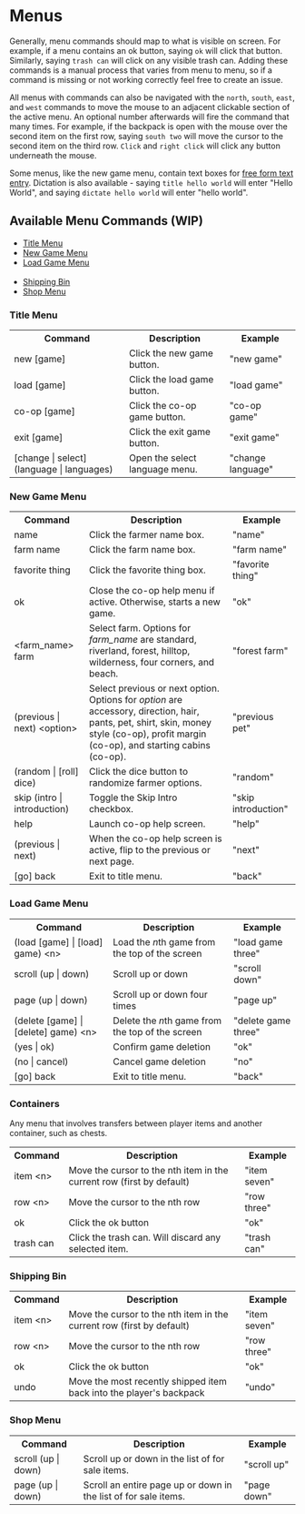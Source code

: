 # Menus

Generally, menu commands should map to what is visible on screen. For example, if a menu contains an ok button, saying `ok` will click that button. Similarly, saying `trash can` will click on any visible trash can. Adding these commands is a manual process that varies from menu to menu, so if a command is missing or not working correctly feel free to create an issue.

All menus with commands can also be navigated with the `north`, `south`, `east`, and `west` commands to move the mouse to an adjacent clickable section of the active menu. An optional number afterwards will fire the command that many times. For example, if the backpack is open with the mouse over the second item on the first row, saying `south two` will move the cursor to the second item on the third row. `Click` and `right click` will click any button underneath the mouse.

Some menus, like the new game menu, contain text boxes for <a href="./StardewSpeak/lib/speech-client/speech-client/letters.py">free form text entry</a>. Dictation is also available - saying `title hello world` will enter "Hello World", and saying `dictate hello world` will enter "hello world".

## Available Menu Commands (WIP)
* [Title Menu](#title-menu)
* [New Game Menu](#new-game-menu)
* [Load Game Menu](#load-game-menu)
<br></br>
* [Shipping Bin](#shipping-bin)
* [Shop Menu](#shop-menu)

### Title Menu
<table>
    <tr>
        <th>Command</th>
        <th>Description</th>
        <th>Example</th>
    </tr>
    <tr>
        <td>new [game]</td>
        <td>Click the new game button.</td>
        <td>"new game"</td>
    </tr>
    <tr>
        <td>load [game]</td>
        <td>Click the load game button.</td>
        <td>"load game"</td>
    </tr>
    <tr>
        <td>co-op [game]</td>
        <td>Click the co-op game button.</td>
        <td>"co-op game"</td>
    </tr>
    <tr>
        <td>exit [game]</td>
        <td>Click the exit game button.</td>
        <td>"exit game"</td>
    </tr>
    <tr>
        <td>[change | select] (language | languages)</td>
        <td>Open the select language menu.</td>
        <td>"change language"</td>
    </tr>
</table>

### New Game Menu
<table>
    <tr>
        <th>Command</th>
        <th>Description</th>
        <th>Example</th>
    </tr>
    <tr>
        <td>name</td>
        <td>Click the farmer name box.</td>
        <td>"name"</td>
    </tr>
    <tr>
        <td>farm name</td>
        <td>Click the farm name box.</td>
        <td>"farm name"</td>
    </tr>
    <tr>
        <td>favorite thing</td>
        <td>Click the favorite thing box.</td>
        <td>"favorite thing"</td>
    </tr>
    <tr>
        <td>ok</td>
        <td>Close the co-op help menu if active. Otherwise, starts a new game.</td>
        <td>"ok"</td>
    </tr>
    <tr>
        <td>&lt;farm_name&gt; farm</td>
        <td>Select farm. Options for <i>farm_name</i> are standard, riverland, forest, hilltop, wilderness, four corners, and beach.</td>
        <td>"forest farm"</td>
    </tr>
    <tr>
        <td>(previous | next) &lt;option&gt;</td>
        <td>Select previous or next option. Options for <i>option</i> are accessory, direction, hair, pants, pet, shirt, skin, money style (co-op), profit margin (co-op), and starting cabins (co-op).</td>
        <td>"previous pet"</td>
    </tr>
    <tr>
        <td>(random | [roll] dice)</td>
        <td>Click the dice button to randomize farmer options.</td>
        <td>"random"</td>
    </tr>
    <tr>
        <td>skip (intro | introduction)</td>
        <td>Toggle the Skip Intro checkbox.</td>
        <td>"skip introduction"</td>
    </tr>
    <tr>
        <td>help</td>
        <td>Launch co-op help screen.</td>
        <td>"help"</td>
    </tr>
    <tr>
        <td>(previous | next)</td>
        <td>When the co-op help screen is active, flip to the previous or next page.</td>
        <td>"next"</td>
    </tr>
    <tr>
        <td>[go] back</td>
        <td>Exit to title menu.</td>
        <td>"back"</td>
    </tr>
</table>

### Load Game Menu
<table>
    <tr>
        <th>Command</th>
        <th>Description</th>
        <th>Example</th>
    </tr>
    <tr>
        <td>(load [game] | [load] game) &lt;n&gt;</td>
        <td>Load the <i>n</i>th game from the top of the screen </td>
        <td>"load game three"</td>
    </tr>
    <tr>
        <td>scroll (up | down)</td>
        <td>Scroll up or down</td>
        <td>"scroll down"</td>
    </tr>
    <tr>
        <td>page (up | down)</td>
        <td>Scroll up or down four times</td>
        <td>"page up"</td>
    </tr>
    <tr>
        <td>(delete [game] | [delete] game) &lt;n&gt;</td>
        <td>Delete the <i>n</i>th game from the top of the screen </td>
        <td>"delete game three"</td>
    </tr>
    <tr>
        <td>(yes | ok)</td>
        <td>Confirm game deletion</td>
        <td>"ok"</td>
    </tr>
        <tr>
        <td>(no | cancel)</td>
        <td>Cancel game deletion</td>
        <td>"no"</td>
    </tr>
    <tr>
        <td>[go] back</td>
        <td>Exit to title menu.</td>
        <td>"back"</td>
    </tr>
</table>

### Containers
Any menu that involves transfers between player items and another container, such as chests.
<table>
    <tr>
        <th>Command</th>
        <th>Description</th>
        <th>Example</th>
    </tr>
    <tr>
        <td>item &lt;n&gt;</td>
        <td>Move the cursor to the nth item in the current row (first by default)</td>
        <td>"item seven"</td>
    </tr>
    <tr>
        <td>row &lt;n&gt;</td>
        <td>Move the cursor to the nth row</td>
        <td>"row three"</td>
    </tr>
    <tr>
        <td>ok</td>
        <td>Click the ok button</td>
        <td>"ok"</td>
    </tr>
    <tr>
        <td>trash can</td>
        <td>Click the trash can. Will discard any selected item.</td>
        <td>"trash can"</td>
    </tr>
</table>

### Shipping Bin
<table>
    <tr>
        <th>Command</th>
        <th>Description</th>
        <th>Example</th>
    </tr>
    <tr>
        <td>item &lt;n&gt;</td>
        <td>Move the cursor to the nth item in the current row (first by default)</td>
        <td>"item seven"</td>
    </tr>
    <tr>
        <td>row &lt;n&gt;</td>
        <td>Move the cursor to the nth row</td>
        <td>"row three"</td>
    </tr>
    <tr>
        <td>ok</td>
        <td>Click the ok button</td>
        <td>"ok"</td>
    </tr>
    <tr>
        <td>undo</td>
        <td>Move the most recently shipped item back into the player's backpack</td>
        <td>"undo"</td>
    </tr>
</table>

### Shop Menu
<table>
    <tr>
        <th>Command</th>
        <th>Description</th>
        <th>Example</th>
    </tr>
    <tr>
        <td>scroll (up  &#124; down)</td>
        <td>Scroll up or down in the list of for sale items.</td>
        <td>"scroll up"</td>
    </tr>
    <tr>
        <td>page (up  &#124; down)</td>
        <td>Scroll an entire page up or down in the list of for sale items.</td>
        <td>"page down"</td>
    </tr>
</table>